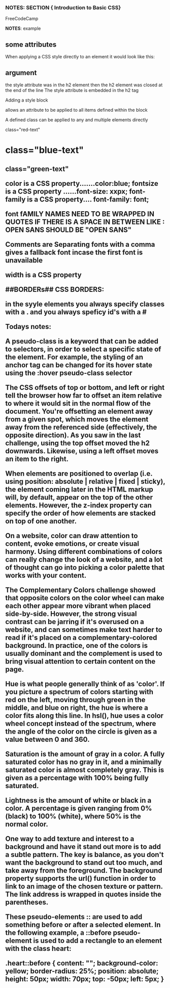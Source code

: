 ### NOTES: SECTION { Introduction to Basic CSS} ###
FreeCodeCamp

**NOTES**:
example
<h2>
some attributes
</h2>

When applying a CSS style directly to an element it would look like this:
<h2 style= " style argument">argument </h2>
the style attribute was in the h2 element then the h2 element was closed at the end of the line
The style attribute is embedded in the h2 tag


Adding a style block
<style> some attribute </style>
allows an attribute to be applied to all items defined within the block

A defined class can be applied to any and multiple elements directly

<p> class="red-text"
<h1> class="blue-text"
<h2> class="green-text"

color is a CSS property.......color:blue;
fontsize is a CSS property ......font-size: xxpx;
font-family is a CSS property.... font-family:  font;

font fAMILY NAMES NEED TO BE WRAPPED IN QUOTES IF THERE IS A SPACE IN BETWEEN LIKE : OPEN SANS  SHOULD BE "OPEN SANS"

Comments are <!--  -->
Separating fonts with a comma gives a fallback font incase the first font is unavailable

width is a CSS property

##BORDERs##
CSS BORDERS:

in the syyle elements
you always specify classes with a .
and you always speficy id's with a #

Todays notes:

A pseudo-class is a keyword that can be added to selectors, in order to select a specific state of the element.
For example, the styling of an anchor tag can be changed for its hover state using the :hover pseudo-class selector

The CSS offsets of top or bottom, and left or right tell the browser how far to offset an item relative to where it would sit in the normal flow of the document. You're offsetting an element away from a given spot, which moves the element away from the referenced side (effectively, the opposite direction). As you saw in the last challenge, using the top offset moved the h2 downwards. Likewise, using a left offset moves an item to the right.

When elements are positioned to overlap (i.e. using position: absolute | relative | fixed | sticky), the element coming later in the HTML markup will, by default, appear on the top of the other elements. However, the z-index property can specify the order of how elements are stacked on top of one another.

On a website, color can draw attention to content, evoke emotions, or create visual harmony. Using different combinations of colors can really change the look of a website, and a lot of thought can go into picking a color palette that works with your content.

The Complementary Colors challenge showed that opposite colors on the color wheel can make each other appear more vibrant when placed side-by-side. However, the strong visual contrast can be jarring if it's overused on a website, and can sometimes make text harder to read if it's placed on a complementary-colored background. In practice, one of the colors is usually dominant and the complement is used to bring visual attention to certain content on the page.


Hue is what people generally think of as 'color'. If you picture a spectrum of colors starting with red on the left, moving through green in the middle, and blue on right, the hue is where a color fits along this line. In hsl(), hue uses a color wheel concept instead of the spectrum, where the angle of the color on the circle is given as a value between 0 and 360.

Saturation is the amount of gray in a color. A fully saturated color has no gray in it, and a minimally saturated color is almost completely gray. This is given as a percentage with 100% being fully saturated.

Lightness is the amount of white or black in a color. A percentage is given ranging from 0% (black) to 100% (white), where 50% is the normal color.

One way to add texture and interest to a background and have it stand out more is to add a subtle pattern. The key is balance, as you don't want the background to stand out too much, and take away from the foreground. The background property supports the url() function in order to link to an image of the chosen texture or pattern. The link address is wrapped in quotes inside the parentheses.

These pseudo-elements :: are used to add something before or after a selected element. In the following example, a ::before pseudo-element is used to add a rectangle to an element with the class heart:

.heart::before {
  content: "";
  background-color: yellow;
  border-radius: 25%;
  position: absolute;
  height: 50px;
  width: 70px;
  top: -50px;
  left: 5px;
}
